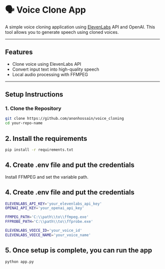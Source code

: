 # 🗣️ Voice Clone App

A simple voice cloning application using [ElevenLabs](https://www.elevenlabs.io/) API and OpenAI. This tool allows you to generate speech using cloned voices.

---

## Features

- Clone voice using ElevenLabs API
- Convert input text into high-quality speech
- Local audio processing with FFMPEG

---

## Setup Instructions

### 1. Clone the Repository

```bash
git clone https://github.com/anonhossain/voice_cloning
cd your-repo-name
```
 
## 2. Install the requirements

```bash
pip install -r requirements.txt
```
## 4. Create .env file and put the credentials

Install FFMPEG and set the variable path.

## 4. Create .env file and put the credentials

```bash
ELEVENLABS_API_KEY='your_elevenlabs_api_key'
OPENAI_API_KEY='your_openai_api_key'

FFMPEG_PATH='C:\\path\\to\\ffmpeg.exe'
FFPROBE_PATH='C:\\path\\to\\ffprobe.exe'

ELEVENLABS_VOICE_ID='your_voice_id'
ELEVENLABS_VOICE_NAME='your_voice_name'

```

## 5. Once setup is complete, you can run the app

``` bash
python app.py
```
